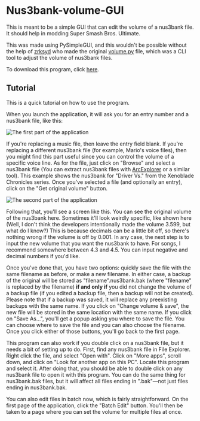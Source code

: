 # Nus3bank-volume-GUI

This is meant to be a simple GUI that can edit the volume of a nus3bank file. It should help in modding Super Smash Bros. Ultimate.

This was made using PySimpleGUI, and this wouldn't be possible without the help of [zrksyd](https://github.com/zrksyd) who made the original [volume.py](https://gist.github.com/zrksyd/8e25e9ea5244714c5418d466a424107e) file, which was a CLI tool to adjust the volume of nus3bank files.

To download this program, click [here](https://github.com/Pacil142857/nus3bank-volume-GUI/releases/latest).

## Tutorial

This is a quick tutorial on how to use the program.

When you launch the application, it will ask you for an entry number and a nus3bank file, like this:

![The first part of the application](https://i.imgur.com/fkAf8bi.png)

If you're replacing a music file, then leave the entry field blank. If you're replacing a different nus3bank file (for example, Mario's voice files), then you might find this part useful since you can control the volume of a specific voice line. As for the file, just click on "Browse" and select a nus3bank file (You can extract nus3bank files with [ArcExplorer](https://github.com/ScanMountGoat/ArcExplorer) or a similar tool). This example shows the nus3bank for "Driver Vs." from the Xenoblade Chronicles series. Once you've selected a file (and optionally an entry), click on the "Get original volume" button.

![The second part of the application](https://i.imgur.com/FVYAg64.png)

Following that, you'll see a screen like this. You can see the original volume of the nus3bank here. Sometimes it'll look weirdly specific, like shown here (Well, I don't think the developers intentionally made the volume 3.599, but what do I know?) This is because decimals can be a little bit off, so there's nothing wrong if the volume is off by 0.001. In any case, the next step is to input the new volume that you want the nus3bank to have. For songs, I recommend somewhere between 4.3 and 4.5. You can input negative and decimal numbers if you'd like.

Once you've done that, you have two options: quickly save the file with the same filename as before, or make a new filename. In either case, a backup of the original will be stored as "filename".nus3bank.bak (where "filename" is replaced by the filename) **if and only if** you did not change the volume of a backup file (if you edited a backup file, then a backup will not be created). Please note that if a backup was saved, it will replace any preexisting backups with the same name. If you click on "Change volume & save", the new file will be stored in the same location with the same name. If you click on "Save As...", you'll get a popup asking you where to save the file. You can choose where to save the file and you can also choose the filename. Once you click either of those buttons, you'll go back to the first page.

This program can also work if you double click on a nus3bank file, but it needs a bit of setting up to do. First, find any nus3bank file in File Explorer. Right click the file, and select "Open with". Click on "More apps", scroll down, and click on "Look for another app on this PC". Locate this program and select it. After doing that, you should be able to double click on any nus3bank file to open it with this program. You can do the same thing for nus3bank.bak files, but it will affect all files ending in ".bak"—not just files ending in nus3bank.bak.

You can also edit files in batch now, which is fairly straightforward. On the first page of the application, click the "Batch Edit" button. You'll then be taken to a page where you can set the volume for multiple files at once.
